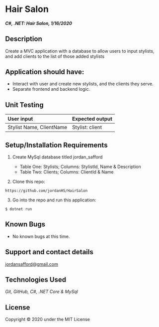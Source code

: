 # Hair Salon

#### _C#, .NET: Hair Salon, 1/16/2020_

## Description
Create a MVC application with a database to allow users to input stylists, and add clients to the list of those added stylists

## Application should have:
- Interact with user and create new stylists, and the clients they serve.
- Separate frontend and backend logic.

## Unit Testing
| User input | Expected output |
| :------------- | :------------- |
| Stylist Name, ClientName | Stylist: client |

## Setup/Installation Requirements

1. Create MySql database titled jordan_safford
    - Table One: Stylists; Columns: StylistId, Name & Description
    - Table Two: Clients; Columns: ClientId & Name

2. Clone this repo:
```
https://github.com/jordanHS/HairSalon

```

3. Go into the repo and run this application: 
```
$ dotnet run
```

## Known Bugs
* No known bugs at this time.

## Support and contact details
 jordansafford@gmail.com

## Technologies Used
_Git, GitHub, C#, .NET Core & MySql_


## License
Copyright © 2020 under the MIT License
